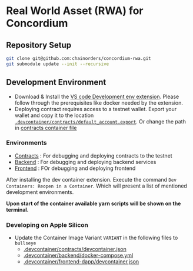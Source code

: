# Real World Asset (RWA) for Concordium

## Repository Setup

```bash
git clone git@github.com:chainorders/concordium-rwa.git
git submodule update --init --recursive
```

## Development Environment

- Download & Install the [VS code Development env extension](https://marketplace.visualstudio.com/items?itemName=ms-vscode-remote.remote-containers). Please follow through the prerequisites like docker needed by the extension.
- Deploying contract requires access to a testnet wallet.
  Export your wallet and copy it to the location [`.devcontainer/contracts/default_account.export`](.devcontainer/contracts/default_account.export).
  Or change the path in [contracts container file](.devcontainer/contracts/devcontainer.json)

### Environments

- [Contracts](./contracts/README.md) : For debugging and deploying contracts to the testnet
- [Backend](./backend/README.md) : For debugging and deploying backend services
- [Frontend](./frontend/README.md) : FOr debugging and deploying frontend

After installing the dev container extension. Execute the command `Dev Containers: Reopen in a Container`.
Which will present a list of mentioned development environments.

**Upon start of the container available yarn scripts will be shown on the terminal.**

### Developing on Apple Silicon

- Update the Container Image Variant `VARIANT` in the following files to `bullseye`
  - [.devcontainer/contracts/devcontainer.json](.devcontainer/contracts/devcontainer.json)
  - [.devcontainer/backend/docker-compose.yml](.devcontainer/backend/docker-compose.yml)
  - [.devcontainer/frontend-dapp/devcontainer.json](.devcontainer/frontend-dapp/devcontainer.json)
